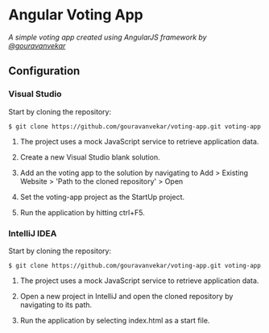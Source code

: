 # Angular Voting App
*A simple voting app created using AngularJS framework by [@gouravanvekar](https://twitter.com/gouravanvekar)*

## Configuration

### Visual Studio

Start by cloning the repository:

```
$ git clone https://github.com/gouravanvekar/voting-app.git voting-app
```

1. The project uses a mock JavaScript service to retrieve application data.

2. Create a new Visual Studio blank solution.

3. Add an the voting app to the solution by navigating to Add > Existing Website > 'Path to the cloned repository' > Open

4. Set the voting-app project as the StartUp project.

5. Run the application by hitting ctrl+F5.


### IntelliJ IDEA

Start by cloning the repository:

```
$ git clone https://github.com/gouravanvekar/voting-app.git voting-app
```

1. The project uses a mock JavaScript service to retrieve application data.

2. Open a new project in IntelliJ and open the cloned repository by navigating to its path.

3. Run the application by selecting index.html as a start file.
